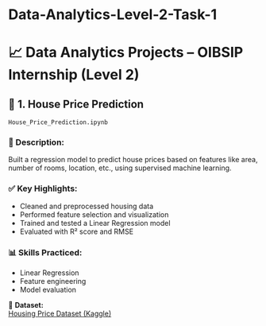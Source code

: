 # Data-Analytics-Level-2-Task-1

# 📈 Data Analytics Projects – OIBSIP Internship (Level 2)

## 📌 1. House Price Prediction
`House_Price_Prediction.ipynb`

### 🧾 Description:
Built a regression model to predict house prices based on features like area, number of rooms, location, etc., using supervised machine learning.

### ✅ Key Highlights:
- Cleaned and preprocessed housing data
- Performed feature selection and visualization
- Trained and tested a Linear Regression model
- Evaluated with R² score and RMSE

### 📊 Skills Practiced:
- Linear Regression
- Feature engineering
- Model evaluation

🔗 **Dataset:**  
[Housing Price Dataset (Kaggle)](https://www.kaggle.com/code/ashydv/housing-price-prediction-linear-regression)
